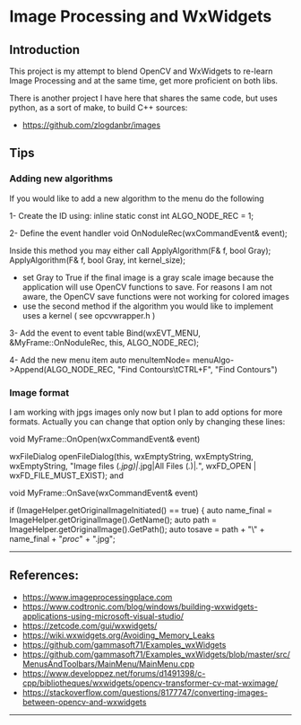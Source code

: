 # Image Processing and WxWidgets

## Introduction

This project is my attempt to blend OpenCV and WxWidgets to re-learn Image Processing and at the same time, get more proficient on both libs.

There is another project I have here that shares the same code, but uses python, as a sort of make,  to build C++ sources: 

- https://github.com/zlogdanbr/images

## Tips

### Adding new algorithms

If you would like to add a new algorithm to the menu do the following

1- Create the ID using:
inline static const int ALGO_NODE_REC = 1;

2- Define the event handler
void OnNoduleRec(wxCommandEvent& event);

Inside this method you may either call
 ApplyAlgorithm(F& f, bool Gray);
 ApplyAlgorithm(F& f, bool Gray, int kernel_size);

- set Gray to True if the final image is a gray scale image because the application will use OpenCV
functions to save. For reasons I am not aware, the OpenCV save functions were not working for colored
images
- use the second method if the algorithm you would like to implement uses a kernel
( see opcvwrapper.h )

3- Add the event to event table
 Bind(wxEVT_MENU, &MyFrame::OnNoduleRec, this, ALGO_NODE_REC);

4- Add the new menu item
 auto menuItemNode= menuAlgo->Append(ALGO_NODE_REC, "Find Contours\tCTRL+F", "Find Contours")


### Image format

I am working with jpgs images only now but I plan to add options for more formats. Actually you
can change that option only by changing these lines:

void MyFrame::OnOpen(wxCommandEvent& event)

   wxFileDialog openFileDialog(this,
       wxEmptyString,
       wxEmptyString,
       wxEmptyString,
       "Image files (*.jpg)|*.jpg|All Files (*.*)|*.*",
       wxFD_OPEN | wxFD_FILE_MUST_EXIST);
 and 

void MyFrame::OnSave(wxCommandEvent& event)

   if (ImageHelper.getOriginalImageInitiated() == true)
   {
       auto name_final = ImageHelper.getOriginalImage().GetName();
       auto path = ImageHelper.getOriginalImage().GetPath();
       auto tosave = path + "\\" + name_final + "_proc_" + ".jpg";

-------------------------------------------------------------------------------------------------
## References:

- https://www.imageprocessingplace.com
- https://www.codtronic.com/blog/windows/building-wxwidgets-applications-using-microsoft-visual-studio/
- https://zetcode.com/gui/wxwidgets/
- https://wiki.wxwidgets.org/Avoiding_Memory_Leaks
- https://github.com/gammasoft71/Examples_wxWidgets
- https://github.com/gammasoft71/Examples_wxWidgets/blob/master/src/MenusAndToolbars/MainMenu/MainMenu.cpp
- https://www.developpez.net/forums/d1491398/c-cpp/bibliotheques/wxwidgets/opencv-transformer-cv-mat-wximage/
- https://stackoverflow.com/questions/8177747/converting-images-between-opencv-and-wxwidgets

-------------------------------------------------------------------------------------------------